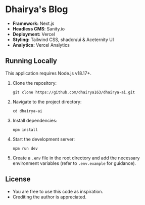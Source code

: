# Dhairya's Blog

- **Framework:** Next.js
- **Headless CMS**: Sanity.io
- **Deployment:** Vercel
- **Styling:** Tailwind CSS, shadcn/ui & Aceternity UI
- **Analytics:** Vercel Analytics

## Running Locally

This application requires Node.js v18.17+.

1. Clone the repository:
   ```
   git clone https://github.com/dhairya163/dhairya-ai.git
   ```

2. Navigate to the project directory:
   ```
   cd dhairya-ai
   ```

3. Install dependencies:
   ```
   npm install
   ```

4. Start the development server:
   ```
   npm run dev
   ```

5. Create a `.env` file in the root directory and add the necessary environment variables (refer to `.env.example` for guidance).

## License

- You are free to use this code as inspiration.
- Crediting the author is appreciated.

